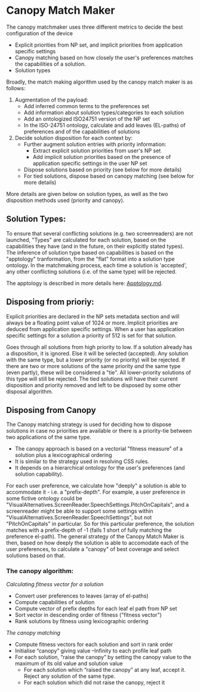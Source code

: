 # Canopy Match Maker

The canopy matchmaker uses three different metrics to decide the best configuration of the device
* Explicit priorities from NP set, and implicit priorities from application specific settings
* Canopy matching based on how closely the user's preferences matches the capabilities of a solution.
* Solution types

Broadly, the match making algorithm used by the canopy match maker is as follows:
1. Augmentation of the payload:
    * Add inferred common terms to the preferences set
    * Add information about solution types/categories to each solution
    * Add an ontologized ISO24751 version of the NP set
    * In the ISO-24751 ontology, calculate and add leaves (EL-paths) of preferences and of the capabilities of solutions
3. Decide solution disposition for each context by:
    * Further augment solution entries with priority information:
        * Extract explicit solution priorities from user's NP set
        * Add implicit solution priorities based on the presence of application specific settings in the user NP set
    * Dispose solutions based on priority (see below for more details)
    * For tied solutions, dispose based on canopy matching (see below for more details)

More details are given below on solution types, as well as the two disposition methods used (priority and canopy).

## Solution Types:
To ensure that several conflicting solutions (e.g. two screenreaders) are not launched, "Types" are calculated for each solution, based on the capabilities they have (and in the future, on their explicitly stated types). The inference of solution type based on capabilities is based on the "apptology" tranformation, from the "flat" format into a solution type ontology. In the matchmaking process, each time a solution is 'accepted', any other conflicting solutions (i.e. of the same type) will be rejected.

The apptology is described in more details here: [Apptology.md](Apptology.md).

## Disposing from prioriy:
Explicit priorities are declared in the NP sets metadata section and will always be a floating point value of 1024 or more. Implicit priorities are deduced from application specific settings. When a user has application specific settings for a solution a priority of 512 is set for that solution.

Goes through all solutions from high priority to low. If a solution already has a disposition, it is ignored. Else it will be selected (accepted). Any solution with the same type, but a lower priority (or no priority) will be rejected. If there are two or more solutions of the same priority _and_ the same type (even partly), these will be considered a "tie". All lower-priority solutions of this type will still be rejected. The tied solutions will have their current disposition and priority removed and left to be disposed by some other disposal algorithm.

## Disposing from Canopy
The Canopy matching strategy is used for deciding how to dispose solutions in case no priorities are available or there is a priority-tie between two applications of the same type. 

* The canopy approach is based on a vectorial "fitness measure" of a solution plus a lexicographical ordering
* It is similar to the strategy used in resolving CSS rules.
* It depends on a hierarchical ontology for the user's preferences (and solution capability).

 For each user preference, we calculate how "deeply" a solution is able to accommodate it - i.e. a "prefix-depth". For example, a user preference in some fictive ontology could be "VisualAlternatives.ScreenReader.SpeechSettings.PitchOnCapitals", and a screenreader might be able to support some settings within "VisualAlternatives.ScreenReader.SpeechSettings", but not "PitchOnCapitals" in particular. So for this particular preference, the solution matches with a prefix-depth of -1 (falls 1 short of fully matching the preference el-path). The general strategy of the Canopy Match Maker is then, based on how deeply the solution is able to accomodate each of the user preferences, to calculate a "canopy" of best coverage and select solutions based on that.

### The canopy algorithm:
*Calculating fitness vector for a solution*
* Convert user preferences to leaves (array of el-paths)
* Compute capabilities of solution
* Compute vector of prefix depths for each leaf el path from NP set
* Sort vector in descending order of fitness ("fitness vector")
* Rank solutions by fitness using lexicographic ordering 

*The canopy matching*
* Compute fitness vectors for each solution and sort in rank order
* Initialise “canopy” giving value –Infinity to each profile leaf path
* For each solution, “raise the canopy” by setting the canopy value to the maximum of its old value and solution value
  * For each solution which “raised the canopy” at any leaf, accept it. Reject any solution of the same type.
  * For each solution which did not raise the canopy, reject it


